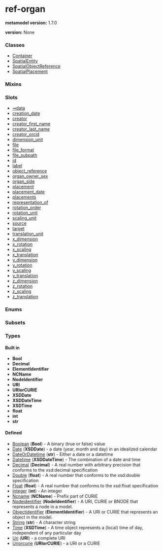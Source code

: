 
# ref-organ


**metamodel version:** 1.7.0

**version:** None





### Classes

 * [Container](Container.md)
 * [SpatialEntity](SpatialEntity.md)
 * [SpatialObjectReference](SpatialObjectReference.md)
 * [SpatialPlacement](SpatialPlacement.md)

### Mixins


### Slots

 * [➞data](container__data.md)
 * [creation_date](creation_date.md)
 * [creator](creator.md)
 * [creator_first_name](creator_first_name.md)
 * [creator_last_name](creator_last_name.md)
 * [creator_orcid](creator_orcid.md)
 * [dimension_unit](dimension_unit.md)
 * [file](file.md)
 * [file_format](file_format.md)
 * [file_subpath](file_subpath.md)
 * [id](id.md)
 * [label](label.md)
 * [object_reference](object_reference.md)
 * [organ_owner_sex](organ_owner_sex.md)
 * [organ_side](organ_side.md)
 * [placement](placement.md)
 * [placement_date](placement_date.md)
 * [placements](placements.md)
 * [representation_of](representation_of.md)
 * [rotation_order](rotation_order.md)
 * [rotation_unit](rotation_unit.md)
 * [scaling_unit](scaling_unit.md)
 * [source](source.md)
 * [target](target.md)
 * [translation_unit](translation_unit.md)
 * [x_dimension](x_dimension.md)
 * [x_rotation](x_rotation.md)
 * [x_scaling](x_scaling.md)
 * [x_translation](x_translation.md)
 * [y_dimension](y_dimension.md)
 * [y_rotation](y_rotation.md)
 * [y_scaling](y_scaling.md)
 * [y_translation](y_translation.md)
 * [z_dimension](z_dimension.md)
 * [z_rotation](z_rotation.md)
 * [z_scaling](z_scaling.md)
 * [z_translation](z_translation.md)

### Enums


### Subsets


### Types


#### Built in

 * **Bool**
 * **Decimal**
 * **ElementIdentifier**
 * **NCName**
 * **NodeIdentifier**
 * **URI**
 * **URIorCURIE**
 * **XSDDate**
 * **XSDDateTime**
 * **XSDTime**
 * **float**
 * **int**
 * **str**

#### Defined

 * [Boolean](types/Boolean.md)  (**Bool**)  - A binary (true or false) value
 * [Date](types/Date.md)  (**XSDDate**)  - a date (year, month and day) in an idealized calendar
 * [DateOrDatetime](types/DateOrDatetime.md)  (**str**)  - Either a date or a datetime
 * [Datetime](types/Datetime.md)  (**XSDDateTime**)  - The combination of a date and time
 * [Decimal](types/Decimal.md)  (**Decimal**)  - A real number with arbitrary precision that conforms to the xsd:decimal specification
 * [Double](types/Double.md)  (**float**)  - A real number that conforms to the xsd:double specification
 * [Float](types/Float.md)  (**float**)  - A real number that conforms to the xsd:float specification
 * [Integer](types/Integer.md)  (**int**)  - An integer
 * [Ncname](types/Ncname.md)  (**NCName**)  - Prefix part of CURIE
 * [Nodeidentifier](types/Nodeidentifier.md)  (**NodeIdentifier**)  - A URI, CURIE or BNODE that represents a node in a model.
 * [Objectidentifier](types/Objectidentifier.md)  (**ElementIdentifier**)  - A URI or CURIE that represents an object in the model.
 * [String](types/String.md)  (**str**)  - A character string
 * [Time](types/Time.md)  (**XSDTime**)  - A time object represents a (local) time of day, independent of any particular day
 * [Uri](types/Uri.md)  (**URI**)  - a complete URI
 * [Uriorcurie](types/Uriorcurie.md)  (**URIorCURIE**)  - a URI or a CURIE
